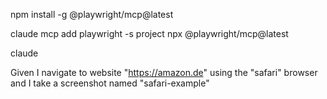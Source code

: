 npm install -g @playwright/mcp@latest 

claude mcp add playwright -s project npx @playwright/mcp@latest

claude

Given I navigate to website "https://amazon.de" using the "safari" browser and I take a screenshot named "safari-example"
